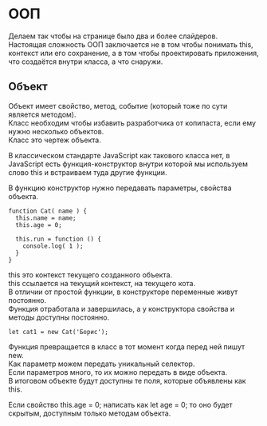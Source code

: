 # ООП
Делаем так чтобы на странице было два и более слайдеров.  
Настоящая сложность ООП заключается не в том чтобы понимать this, контекст или его сохранение, а в том чтобы проектировать приложения, что создаётся внутри класса, а что снаружи.

## Объект
Объект имеет свойство, метод, событие (который тоже по сути является методом).  
Класс необходим чтобы избавить разработчика от копипаста, если ему нужно несколько объектов.  
Класс это чертеж объекта.

В классическом стандарте JavaScript как такового класса нет, в JavaScript есть функция-конструктор внутри которой мы используем слово this и встраиваем туда другие функции.

В функцию конструктор нужно передавать параметры, свойства объекта.

    function Cat( name ) {
      this.name = name;
      this.age = 0;

      this.run = function () {
        console.log( 1 );
      }
    }

this это контекст текущего созданного объекта.  
this ссылается на текущий контекст, на текущего кота.  
В отличии от простой функции, в конструкторе переменные живут постоянно.  
Функция отработала и завершилась, а у конструктора свойства и методы доступны постоянно.

    let cat1 = new Cat('Борис');

Функция превращается в класс в тот момент когда перед ней пишут new.  
Как параметр можем передать уникальный селектор.  
Если параметров много, то их можно передать в виде объекта.  
В итоговом объекте будут доступны те поля, которые объявлены как this.  

Если свойство this.age = 0; написать как let age = 0; то оно будет скрытым, доступным только методам объекта.

